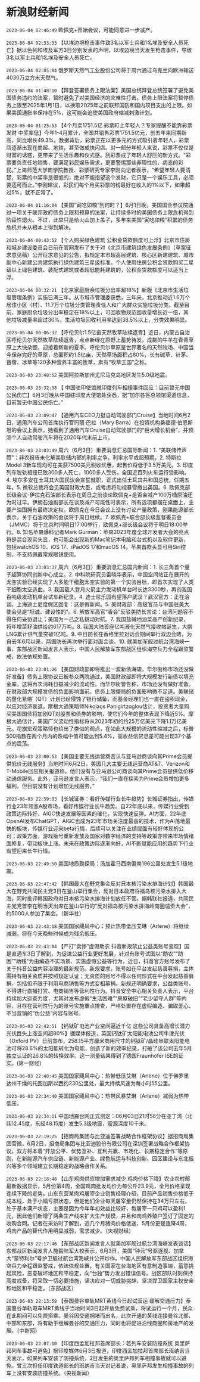 # 新浪财经新闻
`2023-06-04 02:46:49` 欧佩克+开始会议，可能同意进一步减产。

`2023-06-04 02:33:33` 【以埃边境枪击事件致3名以军士兵和1名埃及安全人员死亡】据以色列和埃及军方3日分别发表的声明，以埃边境当天发生枪击事件，导致3名以军士兵和1名埃及安全人员死亡。

`2023-06-04 02:05:04` 俄罗斯天然气工业股份公司将于周六通过乌克兰向欧洲输送4030万立方米天然气。

`2023-06-04 01:48:10` 【拜登签署债务上限法案】美国总统拜登总统签署了避免美国债务违约的法案，暂时避免了对美国经济的灾难性打击。债务上限法案将暂停债务上限至2025年1月1日，以换取2025年之前联邦国防和国内项目支出的上限。如果美国通胀率保持在5%，这可能会迫使美国政府缩减刺激计划。

`2023-06-04 01:25:53` 【4个月卖1751.5亿 彩票盯上年轻人？专家提醒不能靠彩票发财 中奖率低】今年1-4月累计，全国共销售彩票1751.5亿元，创五年来同期新高，同比增长49.3%。数据背后，彩票正在以更多元的方式吸引着年轻人，彩票店逐渐出现在商超、地铁，甚至做成快闪店。对一部分年轻人来说，彩票不仅仅是财富的诱惑，更带来了生活乐趣和仪式感。刮彩票成了年轻人舒压的新方式。“彩票要负责任地销售，要满足彩民娱乐需求，更要警惕那些非理性的、病态的彩民。”上海师范大学商学院教授、彩票研究专家李刚向记者表示，“希望年轻人要清楚，彩票的中奖率是很低的，绝对不能指望这个发财，它只是一个娱乐工具，必须要适可而止。”李刚建议，彩民们每个月买彩票的钱最好在收入的1%以下，如果超过5%，就不正常了。

`2023-06-04 01:16:04` 【美国“寅吃卯粮”到何时？】6月1日晚，美国国会参议院通过一项关于联邦政府债务上限和预算的法案，让持续多时的美国债务上限危机得到阶段性熄火。不过，此举只是给火山加上盖子，多年来美国“寅吃卯粮”积累的债务危机并未从根本上得到解决。

`2023-06-04 00:43:52` 【个人购买绿色建筑 公积金贷款额度可上浮】北京市住房和城乡建设委员会日前在官网发布了关于对《北京市建筑绿色发展条例》（草案征求意见稿）公开征求意见的公告，拟规定本市超高层建筑、核心区新建建筑、城市副中心新建公共建筑执行绿色建筑三星级标准。个人使用住房公积金贷款购买二星级以上绿色建筑、装配式建筑或者超低能耗建筑的，公积金贷款额度可以适当上浮。

`2023-06-04 00:32:21` 【北京家庭厨余垃圾分出率超18%】新版《北京市生活垃圾管理条例》实施已满三年。从市城市管理委获悉，三年来，北京推动近1.6万个居住小区（村）、11.7万个垃圾分类管理责任人和广大群众实施垃圾分类。截至目前，家庭厨余垃圾分出率稳定在18%以上，可回收物规范回收量增长近一倍，其他垃圾减量率超过30%，生活垃圾回收利用率达到38.5%以上，分类效果明显。

`2023-06-04 00:06:32`  【呼伦贝尔1.5亿亩天然牧草陆续返青】近日，内蒙古自治区呼伦贝尔天然牧草陆续返青，点点新绿在原野上蓄势待发，成群的牛羊在青青草原上大快朵颐，迎接着崭新的夏季。呼伦贝尔草原是世界著名的天然牧场、中国当今保存完好的草原，总面积约1.5亿亩，天然草场面积占80%，长有碱草、针茅、苜蓿、冰草等120多种营养丰富的牧草，素有“牧草王国”之称。

`2023-06-03 23:48:52` 美国阿拉斯加州尤尼马克岛地区发生5.0级地震。

`2023-06-03 23:32:38` 【 中国驻印使馆就印度列车相撞事件回应：目前暂无中国公民伤亡】6月3日晚从中国驻印度大使馆处获悉，据“加尔各答总领馆渠道信息，目前暂无中国公民伤亡。”

`2023-06-03 23:09:47` 【通用汽车CEO力挺自动驾驶部门Cruise】当地时间6月2日，通用汽车公司首席执行官玛丽·巴拉（Mary Barra）在投资机构桑福德·伯恩斯坦的会议上表示，她看到了通用汽车Cruise自动驾驶部门的“巨大增长机会”，并预测个人自动驾驶汽车将在2020年代末前上市。

`2023-06-03 23:03:49` 周六（6月3日）重要消息汇总国际新闻：1. “美联储传声筒”：非农报告未化解美联储内部的利率之争，利率水平或超预期。2. 特斯拉Model 3新车现均可在美获7500美元税收优惠，起售价将低于3.5万美元。3. 印度列车脱轨相撞已致300多人死亡，1000多人受伤，全国近百列火车运行受影响。4. 埃尔多安在土耳其大国民议会宣誓就职，正式出任土耳其共和国总统，任期五年。5. 微软总裁将会见英国财政大臣，或考虑将动视暴雪撤出英国。6. 欧佩克部长级会议-伊拉克石油部长表示在周日之前谈论欧佩克+是否会减产100万桶原油还为时过早。伊朗石油副部长在谈及减产可能性时表示，所有选项都摆在桌面上，主要产油国拥有最终决定权。欧佩克在今日会议上没有讨论产量政策，刚果能源部长表示，关于石油政策的会谈将于周日继续。7. 欧佩克+联合部长级监督委员会（JMMC）将于北京时间明日17:00举行，欧佩克+部长级会议将于明日18:00举行。8. 知名苹果爆料记者Mark Gurman：苹果2023年度全球开发者大会的亮点将是混合现实头显，也可能会出现新的Mac笔记本电脑和台式机以及软件更新，包括watchOS 10、iOS 17、iPadOS 17和macOS 14。苹果首款头显可用Siri控制，不支持佩戴常规眼镜使用。

`2023-06-03 23:03:37` 周六（6月3日）重要消息汇总国内新闻：1. 长三角首个量子超算协同创新中心成立。2. 中科院研究员雷晓华表示，中国空间站正在展开的太空实验已经实现了人多能干细胞太空实验的第一个实验目标，即首次实现了人类干细胞太空造血。3. 我国载人登月火箭主力发动机单台时长达3300秒，再创我国百吨级发动机单台试车新纪录。4. 迪士尼乐园有望落户武汉？武汉官方：正在洽谈。上海迪士尼度假区回复：这是假新闻。5. 美财政部：高级官员与中国驻美大使会见是“坦诚、建设性的”。6. 解放军高官“香会”反驳美防长言论：台湾问题容不得任何妥协退让；美国为一己之私挑动对抗。7. 我国盐碱地油菜高产创新纪录，将年增菜籽油供给约617万吨。8. 我国大陆首座亿吨液化天然气接收站诞生，大鹏LNG累计供气量突破1亿吨。9. 中日防长在香格里拉对话会期间举行双边会晤，为自去年6月以来，两国防长再次举行面对面会谈。10. 就美加军舰过航台湾海峡一事，东部战区新闻发言人表示，中国人民解放军东部战区组织海空兵力全程跟监警戒，依法依规处置。

`2023-06-03 23:01:26` 【美国财政部即将推出一波新债海啸，华尔街称市场还没做好准备】债务上限协议已被参众两院通过，美国财政部即将大规模发行新债以填充金库，这将再次消耗日益减少的流动性。而华尔街警告称，市场还没有做好准备。在财政部大规模发债的负面影响面前，债务上限僵局的负面影响微不足道。美联储的量化紧缩（QT）计划已经侵蚀了银行储备，而基金经理们也一直在囤积现金，以应对经济衰退。摩根大通策略师Nikolaos Panigirtzoglou估计，投资者大量购买美国国债将加剧QT对股票和债券的影响，使它们今年的整体表现下降近5%。摩根大通估计，美国广义流动性指标将从2023年初的约25万亿美元下降1.1万亿美元。花旗宏观策略师也给出了类似的观点，在如此大规模的流动性缩减之后，标普500指数在两个月内的跌幅中值可能达到5.4%，高收益信贷息差可能出现37个基点的震荡。

`2023-06-03 23:00:53` 【美国主要无线运营商否认与亚马逊商谈向其Prime会员提供低价无线服务】当地时间6月2日，美国几大主要无线运营商AT&T、Verizon和T-Mobile回应相关报道称，他们没有与亚马逊公司商谈向其Prime会员提供低价移动通信服务。此外，亚马逊发言人表示，“我们一直在探索为Prime会员增加更多福利，但目前没有计划增加无线服务。”

`2023-06-03 22:59:03` 【长城证券：看好传媒行业长牛趋势】长城证券指出，传媒行业23年领涨A股市场，看好传媒行业长牛趋势。自22年底以来，传媒行业受到政策边际转好、AIGC快速发展等因素的催化，实现快速反弹。AI方面，22年底OpenAI发布ChatGPT，AIGC也成为23年市场关注度最高的技术，作为AI落地最快的板块，传媒行业迎来beta行情，后续可以关注在业绩层面有较好体现的公司；政策方面，游戏版号重新发放及国家对数字经济的支持等政策亦带来市场情绪面修复，带动板块上涨。未来在政策边际逐渐向好，AI不断赋能应用的趋势下行业有望迎来长牛行情。

`2023-06-03 22:49:50` 美国地质勘探局：汤加霍马西南偏南196公里处发生5.1级地震。

`2023-06-03 22:47:42` 【韩国最大在野党集会反对日本核污染水排海计划】韩国最大在野党共同民主党3日在釜山举行集会，反对日本政府将福岛核污染水排入大海，同时批评韩国政府对日本核污染水排海计划放任不管。据韩联社报道，共同民主党党首李在明当天出席在釜山举行的“反对福岛核污染水排海岭南圈谴责大会”，约5000人参加了集会。（新华社）

`2023-06-03 22:43:18` 美国国家飓风中心：预计热带低压艾琳（Arlene）将继续减弱，将在今天晚些时候成为残余低压。

`2023-06-03 22:43:04` 【严打“卖惨”虚假助农 抖音新规禁止公益类账号变现】国是直通车3日了解到，为促进公益行业更好发展，针对有账号试图以“助农”“助困”“助残”为由编造不实场景、实施虚假公益等行为，近日，抖音官方账号发布了关于抖音公益内容治理的最新规范。新规要求，账号如在平台发起慈善募捐，主体需持有相关资质并按照规定认证；无资质的账号不得以任何形式在平台发起慈善募捐，包括但不限于利用电商销售等方式变相募捐。新规还明确要求，公益类账号，不得进行直播打赏、电商销售等营利性行为。抖音安全中心相关负责人表示，平台持续加大巡查力度，尤其对发布虚假“生活困难”“房屋破旧”“老少留守人群”等内容，且存在营利性行为的账号实施重点排查，严格处置存在虚假编造、骗取爱心、不当营销的“伪公益”内容与账号。

`2023-06-03 22:42:51` 【钙钛矿电池产业空间逼近千亿 这些公司具备高增长潜力 光伏巨头上涨空间超80%】据媒体报道，英国钙钛矿太阳能电池公司牛津光伏（Oxford PV）日前宣布，258.15平方厘米商用尺寸的钙钛矿/晶硅串联太阳能电池可将28.6%的太阳能转化为电能，创造了新的效率纪录，打破了该公司去年5月独立认证的26.8%的转换效率。这一测量结果得到了德国Fraunhofer ISE的证实。(第一财经)

`2023-06-03 22:40:45` 美国国家飓风中心：热带低压艾琳（Arlene）位于佛罗里达州干燥的托图加斯以西约230公里处，最大持续风速为每小时55公里。

`2023-06-03 22:34:40` 美国国家飓风中心：热带风暴艾琳（Arlene）减弱为热带低压。

`2023-06-03 22:34:11` 中国地震台网正式测定：06月03日21时58分在亚丁湾（北纬12.45度，东经48.15度）发生5.3级地震，震源深度10千米。

`2023-06-03 22:19:25` 【招商局集团与比亚迪签署战略合作框架协议】据招商局集团官微，6月2日，招商局集团与比亚迪股份有限公司在深圳签署战略合作框架协议。双方将本着“开放公平、优势互补、互利共赢、市场化、长期稳定合作”等原则，在新能源汽车供应链、新能源产业、绿色航运与科技创新、园区建设与东北振兴等多个领域建立长期稳定的战略合作关系。

`2023-06-03 22:18:48` 【山东鸡肉供应增加需求减少 鸡肉价格下降】农业农村部最新数据显示，5月份第4周，全国鸡肉批发均价为每公斤23.9元，全月价格呈现连续下降的走势。山东东营某肉鸡屠宰企业销售经理介绍，目前产品销售价格低于成本线，处于小幅亏损状态，但是他们企业每天屠宰量仍然保持在34万只左右，处于基本满产状态，主要是因为今年年初效益比较好，每屠宰一只鸡可以盈利1元，因此他们新增了两条生产线来扩大生产规模，并且和肉鸡养殖户签订了固定的收购合同。记者在采访时了解到，近几个月猪肉价格低迷，5月份更是连降4周，鸡肉产品的替代作用明显减弱，需求减少。（央视财经）

`2023-06-03 22:17:46` 【东部战区新闻发言人就美加军舰过航台湾海峡发表谈话】东部战区新闻发言人施毅陆军大校表示，6月3日，美国“钟云”号驱逐舰、加拿大“蒙特利尔”号护卫舰过航台湾海峡并公开炒作。中国人民解放军东部战区组织海空兵力全程跟监警戒，依法依规处置。有关国家在台海地区有意制造事端，蓄意挑起风险，恶意破坏地区和平稳定，向“台独”势力发出错误信号。战区部队时刻保持高度戒备，将采取一切必要措施，坚决应对一切威胁挑衅，坚决捍卫国家主权安全和地区和平稳定。（东部战区）

`2023-06-03 22:13:58` 【泰国曼谷单轨MRT黄线今日起试营运 缓解交通压力】泰国曼谷单轨电车MRT黄线于当地时间3日起开放免费试乘，将试运行一个月，民众在此期间可以免费搭乘。曼谷因交通拥堵而出名，此次开通的黄线连接曼谷北部、中部和东部，将有助于缓解曼谷的交通压力，同时也将促进沿线商圈和房地产的发展。（中新网）

`2023-06-03 22:07:10` 【印度西孟加拉邦首席部长：若列车安装防撞系统 奥里萨邦列车事故可避免】据印度媒体6月3日报道，印度西孟加拉邦首席部长班纳吉当天表示，如果列车安装了防撞系统，2日发生的奥里萨邦列车相撞事故就可以避免。曾三次担任印度铁道部长的班纳吉当天对记者说，奥里萨邦发生相撞事故的列车上没有安装防撞系统。（央视新闻）

